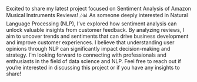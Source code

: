 Excited to share my latest project focused on Sentiment Analysis of Amazon Musical Instruments Reviews! 🎶📊 As someone deeply interested in Natural Language Processing (NLP), I’ve explored how sentiment analysis can unlock valuable insights from customer feedback.
By analyzing reviews, I aim to uncover trends and sentiments that can drive business development and improve customer experiences. I believe that understanding user opinions through NLP can significantly impact decision-making and strategy.
I’m looking forward to connecting with professionals and enthusiasts in the field of data science and NLP. Feel free to reach out if you’re interested in discussing this project or if you have any insights to share!
